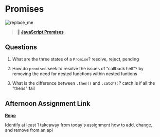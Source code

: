 # Promises

![replace_me](https://codeworks.blob.core.windows.net/public/assets/img/illustrations/placeholder.svg)

> **📖 [JavaScript Promises](https://codeworksacademy.com/fs-student-guide/resources/wk4/02-Promises)**

## Questions

1. What are the three states of a `Promise`?
resolve, reject, pending

2. How do `promise`s seek to resolve the issues of "callback hell"?
by removing the need for nested functions within nested funtions

3. What is the difference between `.then()` and `.catch()`?
catch is if all the "thens" fail

## Afternoon Assignment Link

**[Repo](https://github.com/AustinDye/gregslist1-mvcs)**

Identify at least 1 takeaway from today's assignment
how to add, change, and remove from an api
